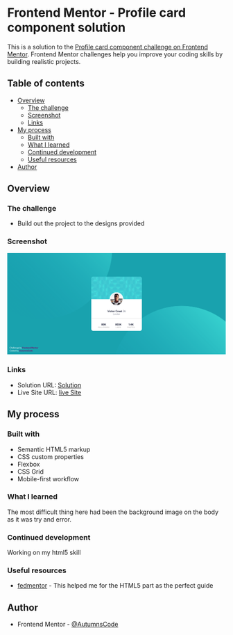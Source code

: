 # Frontend Mentor - Profile card component solution

This is a solution to the [Profile card component challenge on Frontend Mentor](https://www.frontendmentor.io/challenges/profile-card-component-cfArpWshJ). Frontend Mentor challenges help you improve your coding skills by building realistic projects. 

## Table of contents

- [Overview](#overview)
  - [The challenge](#the-challenge)
  - [Screenshot](#screenshot)
  - [Links](#links)
- [My process](#my-process)
  - [Built with](#built-with)
  - [What I learned](#what-i-learned)
  - [Continued development](#continued-development)
  - [Useful resources](#useful-resources)
- [Author](#author)


## Overview

### The challenge

- Build out the project to the designs provided

### Screenshot

![](./images/screenshot.png)

### Links

- Solution URL: [Solution](https://github.com/AutumnsCode/fem/tree/main/newbie/profile-card-component)
- Live Site URL: [live Site](https://dulcet-torrone-a1de7d.netlify.app/)

## My process

### Built with

- Semantic HTML5 markup
- CSS custom properties
- Flexbox
- CSS Grid
- Mobile-first workflow

### What I learned
The most difficult thing here had been the background image on the body as it was try and error.

### Continued development

Working on my html5 skill

### Useful resources

- [fedmentor](https://fedmentor.dev/posts/html-plan-product-preview/) - This helped me for the HTML5 part as the perfect guide

## Author

- Frontend Mentor - [@AutumnsCode](https://www.frontendmentor.io/profile/AutumnsCode)

